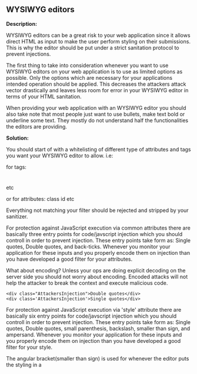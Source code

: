
WYSIWYG editors
-------

**Description:**

WYSIWYG editors can be a great risk to your web application since it allows direct
HTML as input to make the user perform styling on their submissions. This is why the
editor should be put under a strict sanitation protocol to prevent injections. 

The first thing to take into consideration whenever you want to use WYSIWYG editors on 
your web application is to use as limited options as possible. Only the options which
are necessary for your applications intended operation should be applied. This decreases
the attackers attack vector drastically and leaves less room for error in your WYSIWYG
editor in terms of your HTML sanitation. 

When providing your web application with an WYSIWYG editor you should also take note that
most people just want to use bullets, make text bold or underline some text. They mostly
do not understand half the functionalities the editors are providing.
 
**Solution:**

You should start of with a whitelisting of different type of attributes and tags
you want your WYSIWYG editor to allow. i.e:

for tags:
<h1></h1>
<ul></ul>
etc

or for attributes:
class
id
etc

Everything not matching your filter should be rejected and stripped by your sanitizer.

For protection against JavaScript execution via common attributes there are basically 
three entry points for code/javscript injection which you should controll in order to 
prevent injection. These entry points take form as: Single quotes, Double quotes, and 
back-ticks. Whenever you monitor your application for these inputs and you properly encode 
them on injection than you have developed a good filter for your attributes.

What about encoding? 
Unless your ops are doing explicit decoding on the server side you should not worry about 
encoding. Encoded attacks will not help the attacker to break the context and execute 
malicious code.
 
    <div class="AttackersInjection">Double quotes</div>
	<div class='AttackersInjection'>Single quotes</div>
	
For protection against JavaScript execution via 'style' attribute there are basically 
six entry points for code/javscript injection which you should controll in order to 
prevent injection. These entry points take form as: Single quotes, Double quotes, small
parenthesis, backslash, smaller than sign, and ampersand. Whenever you monitor your 
application for these inputs and you properly encode them on injection than you have 
developed a good filter for your style.

The angular bracket(smaller than sign) is used for whenever the editor puts the 
styling in a <style>  tag attacker break a style tag with the bracket

cool about this method is leaves al other style options in tact




